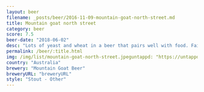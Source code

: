 ```yaml
---
layout: beer
filename: _posts/beer/2016-11-09-mountain-goat-north-street.md
title: Mountain goat north street
category: beer
score: 7.5
beer-date: "2018-06-02"
desc: "Lots of yeast and wheat in a beer that pairs well with food. Fairly refreshing and not heavy at all"
permalink: /beer/:title.html
img: /img/list/mountain-goat-north-street.jpeguntappd: "https://untappd.com/b/mountain-goat-beer-north-street-stout/2621515"
country: "Australia"
brewery: "Mountain Goat Beer"
breweryURL: "breweryURL"
style: "Stout - Other"
---
```

